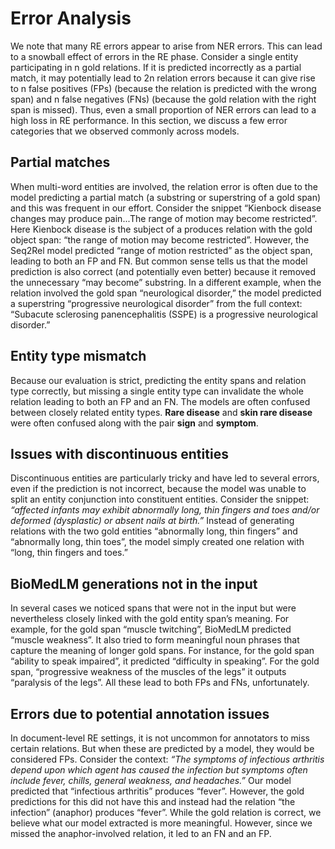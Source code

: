 # Error Analysis
We note that many RE errors appear to arise from NER errors. This can lead to a snowball effect
of errors in the RE phase. Consider a single entity participating in n gold relations. If it is predicted incorrectly as a
partial match, it may potentially lead to 2n relation errors because it can give rise to n false positives (FPs) (because
the relation is predicted with the wrong span) and n false negatives (FNs) (because the gold relation with the right span
is missed). Thus, even a small proportion of NER errors can lead to a high loss in RE performance. In this section, we
discuss a few error categories that we observed commonly across models.

## Partial matches

When multi-word entities are involved, the relation error is often due to the model predicting a
partial match (a substring or superstring of a gold span) and this was frequent in our effort. Consider the snippet
“Kienbock disease changes may produce pain...The range of motion may become restricted”. Here Kienbock
disease is the subject of a produces relation with the gold object span: “the range of motion may become
restricted”. However, the Seq2Rel model predicted “range of motion restricted” as the object span, leading to
both an FP and FN. But common sense tells us that the model prediction is also correct (and potentially even
better) because it removed the unnecessary “may become” substring. In a different example, when the relation
involved the gold span “neurological disorder,” the model predicted a superstring “progressive neurological disorder” 
from the full context: “Subacute sclerosing panencephalitis (SSPE) is a progressive neurological
disorder.”

## Entity type mismatch

Because our evaluation is strict, predicting the entity spans and relation type correctly,
but missing a single entity type can invalidate the whole relation leading to both an FP and an FN. The models
are often confused between closely related entity types. **Rare disease** and **skin rare disease** were often confused
along with the pair **sign** and **symptom**.

## Issues with discontinuous entities

Discontinuous entities are particularly tricky and have led to several errors, even if the prediction is not incorrect, because the model was unable to split an entity conjunction into
constituent entities. Consider the snippet: *“affected infants may exhibit abnormally long, thin fingers and toes
and/or deformed (dysplastic) or absent nails at birth.”* Instead of generating relations with the two gold entities
“abnormally long, thin fingers” and “abnormally long, thin toes”, the model simply created one relation with
“long, thin fingers and toes.”

## BioMedLM generations not in the input

In several cases we noticed spans that were not in the input but were
nevertheless closely linked with the gold entity span’s meaning. For example, for the gold span “muscle twitching”, 
BioMedLM predicted “muscle weakness”. It also tried to form meaningful noun phrases that capture the
meaning of longer gold spans. For instance, for the gold span “ability to speak impaired”, it predicted “difficulty
in speaking”. For the gold span, “progressive weakness of the muscles of the legs” it outputs “paralysis of the
legs”. All these lead to both FPs and FNs, unfortunately.

## Errors due to potential annotation issues

In document-level RE settings, it is not uncommon for annotators
to miss certain relations. But when these are predicted by a model, they would be considered FPs. Consider the
context: *“The symptoms of infectious arthritis depend upon which agent has caused the infection but symptoms
often include fever, chills, general weakness, and headaches.”* Our model predicted that “infectious arthritis”
produces “fever”. However, the gold predictions for this did not have this and instead had the relation “the
infection” (anaphor) produces “fever”. While the gold relation is correct, we believe what our model extracted
is more meaningful. However, since we missed the anaphor-involved relation, it led to an FN and an FP.
